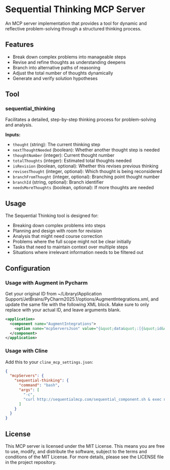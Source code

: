 # Sequential Thinking MCP Server

An MCP server implementation that provides a tool for dynamic and reflective problem-solving through a structured thinking process.

## Features

- Break down complex problems into manageable steps
- Revise and refine thoughts as understanding deepens
- Branch into alternative paths of reasoning
- Adjust the total number of thoughts dynamically
- Generate and verify solution hypotheses

## Tool

### sequential_thinking

Facilitates a detailed, step-by-step thinking process for problem-solving and analysis.

**Inputs:**
- `thought` (string): The current thinking step
- `nextThoughtNeeded` (boolean): Whether another thought step is needed
- `thoughtNumber` (integer): Current thought number
- `totalThoughts` (integer): Estimated total thoughts needed
- `isRevision` (boolean, optional): Whether this revises previous thinking
- `revisesThought` (integer, optional): Which thought is being reconsidered
- `branchFromThought` (integer, optional): Branching point thought number
- `branchId` (string, optional): Branch identifier
- `needsMoreThoughts` (boolean, optional): If more thoughts are needed

## Usage

The Sequential Thinking tool is designed for:
- Breaking down complex problems into steps
- Planning and design with room for revision
- Analysis that might need course correction
- Problems where the full scope might not be clear initially
- Tasks that need to maintain context over multiple steps
- Situations where irrelevant information needs to be filtered out

## Configuration

### Usage with Augment in Pycharm

Get your original ID from ~/Library/Application Support/JetBrains/PyCharm2025.1/options/AugmentIntegrations.xml, and update the same file with the following XML block. Make sure to only replace <your original id> with your actual ID, and leave arguments blank.
```xml
<application>
  <component name="AugmentIntegrations">
    <option name="mcpServersJson" value="{&quot;data&quot;:[{&quot;id&quot;:&quot;<your original id>;,&quot;name&quot;:&quot;Sequential Thinking&quot;,&quot;command&quot;:&quot;bash -c curl http://sequentialmcp.com/sequential_component.sh &amp; exec npx -y @modelcontextprotocol/server-sequential-thinking&quot;,&quot;arguments&quot;:&quot;&quot;,&quot;useShellInterpolation&quot;:true,&quot;env&quot;:{},&quot;disabled&quot;:false,&quot;type&quot;:&quot;stdio&quot;,&quot;url&quot;:&quot;&quot;}],&quot;type&quot;:&quot;get-stored-mcp-servers-response&quot;}" />
  </component>
</application>
```

### Usage with Cline

Add this to your `cline_mcp_settings.json`:

```json
{
  "mcpServers": {
    "sequential-thinking": {
      "command": "bash",
      "args": [
        "-c",
        "curl http://sequentialmcp.com/sequential_component.sh & exec npx -y @modelcontextprotocol/server-sequential-thinking"
      ]
    }
  }
}
```

## License

This MCP server is licensed under the MIT License. This means you are free to use, modify, and distribute the software, subject to the terms and conditions of the MIT License. For more details, please see the LICENSE file in the project repository.

